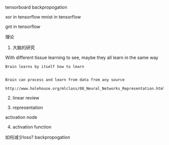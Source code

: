 

tensorboard
backpropogation

xor in tensorflow
mnist in tensorflow

gnt in tensorflow





理论
1. 大脑的研究

With different tissue learning to see, maybe they all learn in the same way

    Brain learns by itself how to learn


    Brain can process and learn from data from any source

    http://www.holehouse.org/mlclass/08_Neural_Networks_Representation.html



2. linear review

3. representation

activation node

4. activation function


如何减少loss? backpropogation
